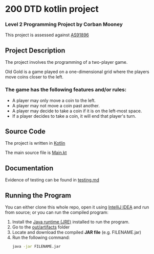 # 200 DTD kotlin project

### Level 2 Programming Project by Corban Mooney

This project is assessed against [AS91896](https://www.nzqa.govt.nz/nqfdocs/ncea-resource/achievements/2019/as91896.pdf)

## Project Description

The project involves the programming of a two-player game.

Old Gold is a game played on a one-dimensional grid where the players move coins closer to the left.

### The game has the following features and/or rules:

- A player may only move a coin to the left.
- A player may not move a coin past another.
- A player may decide to take a coin if it is on the left-most space.
- If a player decides to take a coin, it will end that player's turn.

## Source Code

The project is written in [Kotlin](https://kotlinlang.org/)

The main source file is [Main.kt](src/Main.kt)


## Documentation

Evidence of testing can be found in [testing.md](testing.md)


## Running the Program

You can either clone this whole repo, open it using [IntelliJ IDEA](https://www.jetbrains.com/idea/download/) and run from source; or you can run the compiled program:

1. Install the [Java runtime (JRE)](https://www.java.com/en/download/) installed to run the program.
2. Go to the [out/artifacts](out/artifacts) folder
3. Locate and download the compiled **JAR file** (e.g. FILENAME.jar)
4. Run the following command:
    ```bash
    java -jar FILENAME.jar
    ```
